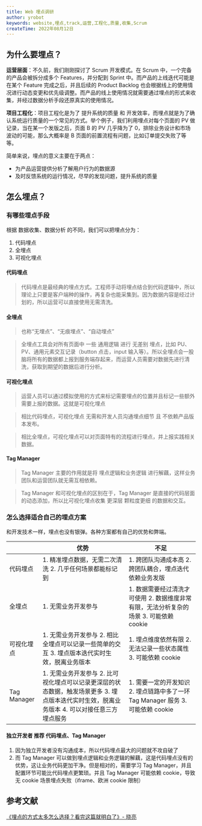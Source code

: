 ```yaml
---
title: Web 埋点调研
author: yrobot
keywords: website,埋点,track,运营,工程化,质量,收集,Scrum
createTime: 2022年08月12日
---
```


## 为什么要埋点？

**运营层面**：不久前，我们刚刚探讨了 Scrum 开发模式。在 Scrum 中，一个完备的产品会被拆分成多个 Features，并分配到 Sprint 中。而产品的上线迭代可能是在某个 Feature 完成之后，并且后续的 Product Backlog 也会根据线上的使用情况进行动态变更和优先级调整。而产品的线上使用情况就需要通过埋点的形式来收集，并经过数据分析手段还原真实的使用情况。

**项目工程化**：项目工程化是为了 提升系统的质量 和 开发效率，而埋点就是为了确认系统运行质量的一个常见的方式。举个例子，我们利用埋点对每个页面的 PV 做记录，当在某一个发版之后，页面 B 的 PV 几乎降为了 0，排除业务设计和市场波动的可能，那么大概率是 B 页面的前置流程有问题，比如订单提交失败了等等。

简单来说，埋点的意义主要在于两点：

- 为产品运营提供分析了解用户行为的数据源
- 及时反馈系统的运行情况，尽早的发现问题，提升系统的质量

## 怎么埋点？

### 有哪些埋点手段

根据 数据收集、数据分析 的不同，我们可以把埋点分为：

1. 代码埋点
2. 全埋点
3. 可视化埋点

#### 代码埋点

> 代码埋点是最经典的埋点方式。工程师手动将埋点结合到代码逻辑中，所以理论上只要是客户端种的操作，再复杂也能采集到。因为数据内容是经过计划的，所以运营可以直接使用无需清洗。

#### 全埋点

> 也称“无埋点”、“无痕埋点”、“自动埋点”

> 全埋点工具会对所有页面中 一些 通用逻辑 进行 无差别 埋点，比如 PU、PV、通用元素交互记录（button 点击，input 输入等）。所以全埋点会一股脑将所有的数据都上报到服务端存起来，而运营人员需要对数据先进行清洗，获取到期望的数据后进行分析。

#### 可视化埋点

> 运营人员可以通过模拟使用的方式来标记需要埋点的位置并且标记一些额外需要上报的数据。这就是可视化埋点

> 相比代码埋点，可视化埋点 无需和开发人员沟通埋点细节 且 不依赖产品版本发布。

> 相比全埋点，可视化埋点可以对页面特有的流程进行埋点，并上报实践相关数据。

#### Tag Manager

> Tag Manager 主要的作用就是将 埋点逻辑和业务逻辑 进行解藕，这样业务团队和运营团队就无需互相依赖。

> Tag Manager 和可视化埋点的区别在于，Tag Manager 是直接的代码层面的动态添加，所以比可视化埋点收集 更深层 颗粒度更细 的数据和交互。

### 怎么选择适合自己的埋点方案

和开发技术一样，埋点也没有银弹。各种方案都有自己的优势和弊端。

|             | 优势                                                                                                                                        | 不足                                                                                   |
| ----------- | ------------------------------------------------------------------------------------------------------------------------------------------- | -------------------------------------------------------------------------------------- |
| 代码埋点    | 1. 精准埋点数据，无需二次清洗 2. 几乎任何场景都能标记到                                                                                     | 1. 跨团队沟通成本高 2. 跨团队耦合，埋点迭代依赖业务发版                                |
| 全埋点      | 1. 无需业务开发参与                                                                                                                         | 1. 数据需要经过清洗才可使用 2. 数据维度非常有限，无法分析复杂的场景 3. 可能依赖 cookie |
| 可视化埋点  | 1. 无需业务开发参与 2. 相比全埋点可以记录一些简单的交互 3. 埋点版本迭代实时生效，脱离业务版本                                               | 1. 埋点维度依然有限 2. 无法记录一些状态属性 3. 可能依赖 cookie                         |
| Tag Manager | 1. 无需业务开发参与 2. 比可视化埋点可以记录更深层的状态数据，触发场景更多 3. 埋点版本迭代实时生效，脱离业务版本 4. 可以对接任意三方埋点服务 | 1. 需要一定的开发知识 2. 埋点链路中多了一环 Tag Manager 服务 3. 可能依赖 cookie        |

#### 独立开发者 推荐 代码埋点、Tag Manager

1. 因为独立开发者没有沟通成本，所以代码埋点最大的问题就不攻自破了
2. 而 Tag Manager 可以做到埋点逻辑和业务逻辑的解藕，这是代码埋点没有的优势，这让业务代码更加干净。但是相对的，需要学习 Tag Manager，并且配置环节可能比代码埋点更繁琐。并且 Tag Manager 可能依赖 cookie，导致无 cookie 场景埋点失败（iframe、欧洲 cookie 限制）

## 参考文献

[《埋点的方式太多怎么选择？看完这篇就明白了》- 晓亮](https://zhuanlan.zhihu.com/p/41084975)
